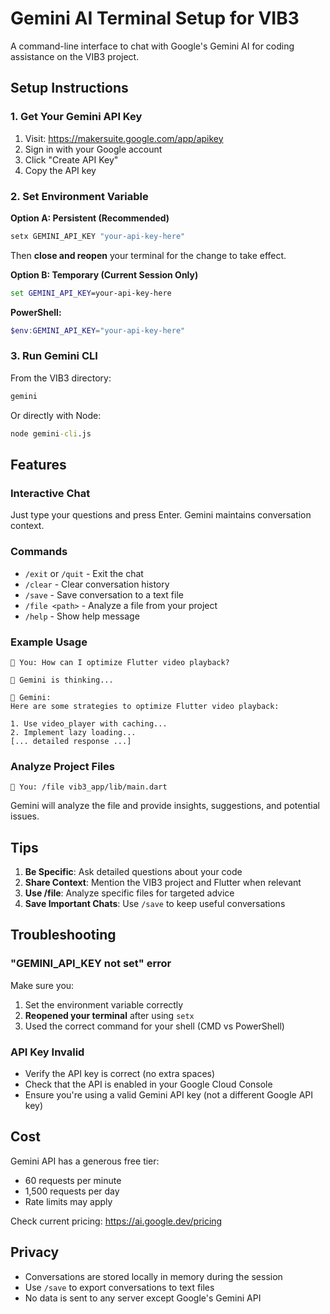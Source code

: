 # Gemini AI Terminal Setup for VIB3

A command-line interface to chat with Google's Gemini AI for coding assistance on the VIB3 project.

## Setup Instructions

### 1. Get Your Gemini API Key

1. Visit: https://makersuite.google.com/app/apikey
2. Sign in with your Google account
3. Click "Create API Key"
4. Copy the API key

### 2. Set Environment Variable

**Option A: Persistent (Recommended)**
```cmd
setx GEMINI_API_KEY "your-api-key-here"
```
Then **close and reopen** your terminal for the change to take effect.

**Option B: Temporary (Current Session Only)**
```cmd
set GEMINI_API_KEY=your-api-key-here
```

**PowerShell:**
```powershell
$env:GEMINI_API_KEY="your-api-key-here"
```

### 3. Run Gemini CLI

From the VIB3 directory:

```cmd
gemini
```

Or directly with Node:

```cmd
node gemini-cli.js
```

## Features

### Interactive Chat
Just type your questions and press Enter. Gemini maintains conversation context.

### Commands

- `/exit` or `/quit` - Exit the chat
- `/clear` - Clear conversation history
- `/save` - Save conversation to a text file
- `/file <path>` - Analyze a file from your project
- `/help` - Show help message

### Example Usage

```
💎 You: How can I optimize Flutter video playback?

🤔 Gemini is thinking...

💎 Gemini:
Here are some strategies to optimize Flutter video playback:

1. Use video_player with caching...
2. Implement lazy loading...
[... detailed response ...]
```

### Analyze Project Files

```
💎 You: /file vib3_app/lib/main.dart
```

Gemini will analyze the file and provide insights, suggestions, and potential issues.

## Tips

1. **Be Specific**: Ask detailed questions about your code
2. **Share Context**: Mention the VIB3 project and Flutter when relevant
3. **Use /file**: Analyze specific files for targeted advice
4. **Save Important Chats**: Use `/save` to keep useful conversations

## Troubleshooting

### "GEMINI_API_KEY not set" error

Make sure you:
1. Set the environment variable correctly
2. **Reopened your terminal** after using `setx`
3. Used the correct command for your shell (CMD vs PowerShell)

### API Key Invalid

- Verify the API key is correct (no extra spaces)
- Check that the API is enabled in your Google Cloud Console
- Ensure you're using a valid Gemini API key (not a different Google API key)

## Cost

Gemini API has a generous free tier:
- 60 requests per minute
- 1,500 requests per day
- Rate limits may apply

Check current pricing: https://ai.google.dev/pricing

## Privacy

- Conversations are stored locally in memory during the session
- Use `/save` to export conversations to text files
- No data is sent to any server except Google's Gemini API
